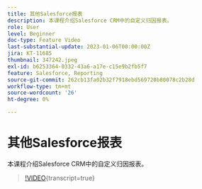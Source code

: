 ```yaml
---
title: 其他Salesforce报表
description: 本课程介绍Salesforce CRM中的自定义归因报表。
role: User
level: Beginner
doc-type: Feature Video
last-substantial-update: 2023-01-06T00:00:00Z
jira: KT-11685
thumbnail: 347242.jpeg
exl-id: b6253364-0332-43a6-a17e-c15e9b2fb5f7
feature: Salesforce, Reporting
source-git-commit: 262cb13fa02b32f7918ebd569720b80078c2b28d
workflow-type: tm+mt
source-wordcount: '26'
ht-degree: 0%

---
```


# 其他Salesforce报表

本课程介绍Salesforce CRM中的自定义归因报表。

>[!VIDEO](https://video.tv.adobe.com/v/3421940/?learn=on&captions=chi_hans){transcript=true}
